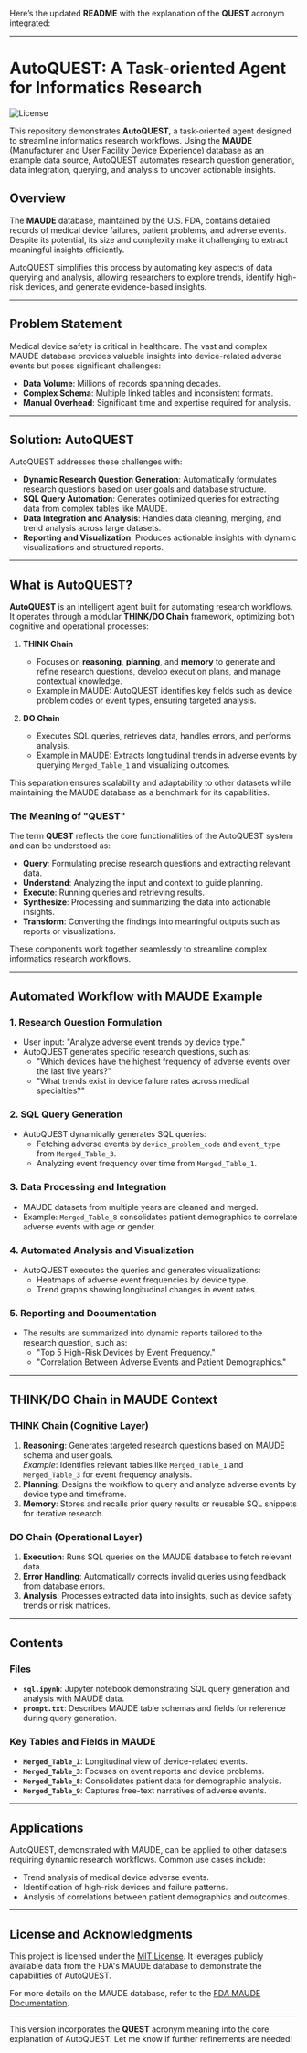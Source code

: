 Here’s the updated **README** with the explanation of the **QUEST** acronym integrated:

---

# AutoQUEST: A Task-oriented Agent for Informatics Research

![License](https://img.shields.io/badge/license-MIT-blue.svg)

This repository demonstrates **AutoQUEST**, a task-oriented agent designed to streamline informatics research workflows. Using the **MAUDE** (Manufacturer and User Facility Device Experience) database as an example data source, AutoQUEST automates research question generation, data integration, querying, and analysis to uncover actionable insights.

## Overview
The **MAUDE** database, maintained by the U.S. FDA, contains detailed records of medical device failures, patient problems, and adverse events. Despite its potential, its size and complexity make it challenging to extract meaningful insights efficiently. 

AutoQUEST simplifies this process by automating key aspects of data querying and analysis, allowing researchers to explore trends, identify high-risk devices, and generate evidence-based insights.

---

## Problem Statement
Medical device safety is critical in healthcare. The vast and complex MAUDE database provides valuable insights into device-related adverse events but poses significant challenges:
- **Data Volume**: Millions of records spanning decades.  
- **Complex Schema**: Multiple linked tables and inconsistent formats.  
- **Manual Overhead**: Significant time and expertise required for analysis.  

---

## Solution: AutoQUEST
AutoQUEST addresses these challenges with:
- **Dynamic Research Question Generation**: Automatically formulates research questions based on user goals and database structure.
- **SQL Query Automation**: Generates optimized queries for extracting data from complex tables like MAUDE. 
- **Data Integration and Analysis**: Handles data cleaning, merging, and trend analysis across large datasets.
- **Reporting and Visualization**: Produces actionable insights with dynamic visualizations and structured reports.

---

## What is AutoQUEST?

**AutoQUEST** is an intelligent agent built for automating research workflows. It operates through a modular **THINK/DO Chain** framework, optimizing both cognitive and operational processes:

1. **THINK Chain**  
   - Focuses on **reasoning**, **planning**, and **memory** to generate and refine research questions, develop execution plans, and manage contextual knowledge.
   - Example in MAUDE: AutoQUEST identifies key fields such as device problem codes or event types, ensuring targeted analysis.

2. **DO Chain**  
   - Executes SQL queries, retrieves data, handles errors, and performs analysis. 
   - Example in MAUDE: Extracts longitudinal trends in adverse events by querying `Merged_Table_1` and visualizing outcomes.

This separation ensures scalability and adaptability to other datasets while maintaining the MAUDE database as a benchmark for its capabilities.

### The Meaning of "QUEST"
The term **QUEST** reflects the core functionalities of the AutoQUEST system and can be understood as:  
- **Query**: Formulating precise research questions and extracting relevant data.  
- **Understand**: Analyzing the input and context to guide planning.  
- **Execute**: Running queries and retrieving results.  
- **Synthesize**: Processing and summarizing the data into actionable insights.  
- **Transform**: Converting the findings into meaningful outputs such as reports or visualizations.  

These components work together seamlessly to streamline complex informatics research workflows.

---

## Automated Workflow with MAUDE Example

### 1. **Research Question Formulation**
   - User input: "Analyze adverse event trends by device type."
   - AutoQUEST generates specific research questions, such as:
     - "Which devices have the highest frequency of adverse events over the last five years?"
     - "What trends exist in device failure rates across medical specialties?"

### 2. **SQL Query Generation**
   - AutoQUEST dynamically generates SQL queries:
     - Fetching adverse events by `device_problem_code` and `event_type` from `Merged_Table_3`.
     - Analyzing event frequency over time from `Merged_Table_1`.

### 3. **Data Processing and Integration**
   - MAUDE datasets from multiple years are cleaned and merged.
   - Example: `Merged_Table_8` consolidates patient demographics to correlate adverse events with age or gender.

### 4. **Automated Analysis and Visualization**
   - AutoQUEST executes the queries and generates visualizations:
     - Heatmaps of adverse event frequencies by device type.
     - Trend graphs showing longitudinal changes in event rates.

### 5. **Reporting and Documentation**
   - The results are summarized into dynamic reports tailored to the research question, such as:
     - "Top 5 High-Risk Devices by Event Frequency."
     - "Correlation Between Adverse Events and Patient Demographics."

---

## THINK/DO Chain in MAUDE Context

### THINK Chain (Cognitive Layer)
1. **Reasoning**: Generates targeted research questions based on MAUDE schema and user goals.  
   *Example*: Identifies relevant tables like `Merged_Table_1` and `Merged_Table_3` for event frequency analysis.
2. **Planning**: Designs the workflow to query and analyze adverse events by device type and timeframe.
3. **Memory**: Stores and recalls prior query results or reusable SQL snippets for iterative research.

### DO Chain (Operational Layer)
1. **Execution**: Runs SQL queries on the MAUDE database to fetch relevant data.
2. **Error Handling**: Automatically corrects invalid queries using feedback from database errors.
3. **Analysis**: Processes extracted data into insights, such as device safety trends or risk matrices.

---

## Contents

### Files
- **`sql.ipynb`**: Jupyter notebook demonstrating SQL query generation and analysis with MAUDE data.  
- **`prompt.txt`**: Describes MAUDE table schemas and fields for reference during query generation.

### Key Tables and Fields in MAUDE
- **`Merged_Table_1`**: Longitudinal view of device-related events.  
- **`Merged_Table_3`**: Focuses on event reports and device problems.  
- **`Merged_Table_8`**: Consolidates patient data for demographic analysis.  
- **`Merged_Table_9`**: Captures free-text narratives of adverse events.  

---

## Applications
AutoQUEST, demonstrated with MAUDE, can be applied to other datasets requiring dynamic research workflows. Common use cases include:
- Trend analysis of medical device adverse events.
- Identification of high-risk devices and failure patterns.
- Analysis of correlations between patient demographics and outcomes.

---

## License and Acknowledgments
This project is licensed under the [MIT License](LICENSE). It leverages publicly available data from the FDA's MAUDE database to demonstrate the capabilities of AutoQUEST.

For more details on the MAUDE database, refer to the [FDA MAUDE Documentation](https://www.fda.gov/medical-devices/medical-device-reporting-mdr/how-search-maude).

---

This version incorporates the **QUEST** acronym meaning into the core explanation of AutoQUEST. Let me know if further refinements are needed!
